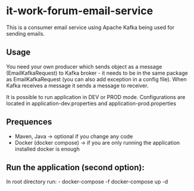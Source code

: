 # it-work-forum-email-service
This is a consumer email service using Apache Kafka being used for sending emails.

## Usage
You need your own producer which sends object as a message (EmailKafkaRequest) to Kafka broker - it needs to be in the same package as EmailKafkaRequest (you can also add exception in a config file).
When Kafka receives a message it sends a message to receiver.

It is possible to run application in DEV or PROD mode. Configurations are located in application-dev.properties and application-prod.properties

## Prequences
- Maven, Java -> optional if you change any code
- Docker (docker compose) -> if you are only running the application installed docker is enough
    
## Run the application (second option):
In root directory run: 
    - docker-compose -f docker-compose up -d

